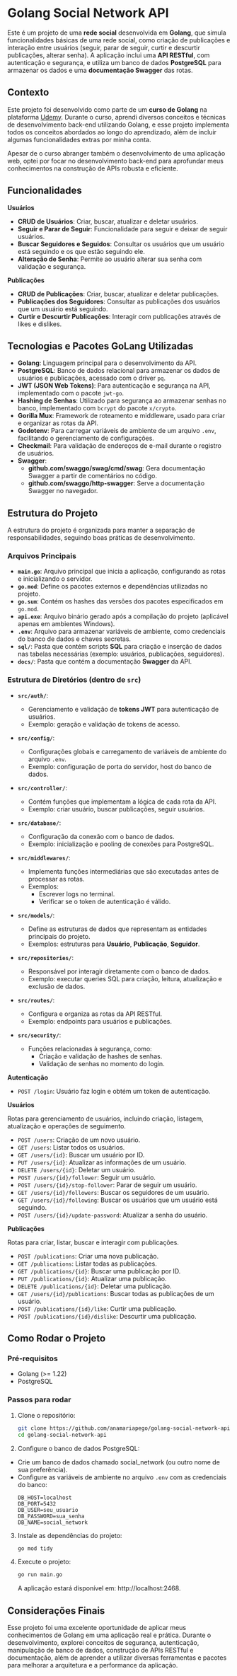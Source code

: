 # Golang Social Network API


Este é um projeto de uma **rede social** desenvolvida em **Golang**, que simula funcionalidades básicas de uma rede social, como criação de publicações e interação entre usuários (seguir, parar de seguir, curtir e descurtir publicações, alterar senha). A aplicação inclui uma **API RESTful**, com autenticação e segurança, e utiliza um banco de dados **PostgreSQL** para armazenar os dados e uma **documentação Swagger** das rotas.

## Contexto

Este projeto foi desenvolvido como parte de um **curso de Golang** na plataforma [Udemy](https://www.udemy.com/course/aprenda-golang-do-zero-desenvolva-uma-aplicacao-completa/?couponCode=BFCPSALE24). Durante o curso, aprendi diversos conceitos e técnicas de desenvolvimento back-end utilizando Golang, e esse projeto implementa todos os conceitos abordados ao longo do aprendizado, além de incluir algumas funcionalidades extras por minha conta.

Apesar de o curso abranger também o desenvolvimento de uma aplicação web, optei por focar no desenvolvimento back-end para aprofundar meus conhecimentos na construção de APIs robusta e eficiente.

## Funcionalidades

**Usuários**

* **CRUD de Usuários**: Criar, buscar, atualizar e deletar usuários.
* **Seguir e Parar de Seguir**: Funcionalidade para seguir e deixar de seguir usuários.
* **Buscar Seguidores e Seguidos**: Consultar os usuários que um usuário está seguindo e os que estão seguindo ele.
* **Alteração de Senha**: Permite ao usuário alterar sua senha com validação e segurança.

**Publicações**

* **CRUD de Publicações**: Criar, buscar, atualizar e deletar publicações.
* **Publicações dos Seguidores**: Consultar as publicações dos usuários que um usuário está seguindo.
* **Curtir e Descurtir Publicações**: Interagir com publicações através de likes e dislikes.

## Tecnologias e Pacotes GoLang Utilizadas

* **Golang**: Linguagem principal para o desenvolvimento da API.
* **PostgreSQL**: Banco de dados relacional para armazenar os dados de usuários e publicações, acessado com o driver `pq`.
* **JWT (JSON Web Tokens)**: Para autenticação e segurança na API, implementado com o pacote `jwt-go`.
* **Hashing de Senhas**: Utilizado para segurança ao armazenar senhas no banco, implementado com `bcrypt` do pacote `x/crypto`.
* **Gorilla Mux**: Framework de roteamento e middleware, usado para criar e organizar as rotas da API.
* **Godotenv**: Para carregar variáveis de ambiente de um arquivo `.env`, facilitando o gerenciamento de configurações.
* **Checkmail**: Para validação de endereços de e-mail durante o registro de usuários.
* **Swagger**:
  - **github.com/swaggo/swag/cmd/swag**: Gera documentação Swagger a partir de comentários no código.
  - **github.com/swaggo/http-swagger**: Serve a documentação Swagger no navegador.

## Estrutura do Projeto

A estrutura do projeto é organizada para manter a separação de responsabilidades, seguindo boas práticas de desenvolvimento.

### Arquivos Principais

- **`main.go`**: Arquivo principal que inicia a aplicação, configurando as rotas e inicializando o servidor.
- **`go.mod`**: Define os pacotes externos e dependências utilizadas no projeto.
- **`go.sum`**: Contém os hashes das versões dos pacotes especificados em `go.mod`.
- **`api.exe`**: Arquivo binário gerado após a compilação do projeto (aplicável apenas em ambientes Windows).
- **`.env`**: Arquivo para armazenar variáveis de ambiente, como credenciais do banco de dados e chaves secretas.
- **`sql/`**: Pasta que contém scripts **SQL** para criação e inserção de dados nas tabelas necessárias (exemplo: usuários, publicações, seguidores).
- **`docs/`**: Pasta que contém a documentação **Swagger** da API.

### Estrutura de Diretórios (dentro de `src`)

- **`src/auth/`**: 
  - Gerenciamento e validação de **tokens JWT** para autenticação de usuários.
  - Exemplo: geração e validação de tokens de acesso.

- **`src/config/`**: 
  - Configurações globais e carregamento de variáveis de ambiente do arquivo `.env`.
  - Exemplo: configuração de porta do servidor, host do banco de dados.

- **`src/controller/`**: 
  - Contém funções que implementam a lógica de cada rota da API.
  - Exemplo: criar usuário, buscar publicações, seguir usuários.

- **`src/database/`**: 
  - Configuração da conexão com o banco de dados.
  - Exemplo: inicialização e pooling de conexões para PostgreSQL.

- **`src/middlewares/`**: 
  - Implementa funções intermediárias que são executadas antes de processar as rotas.
  - Exemplos:
    - Escrever logs no terminal.
    - Verificar se o token de autenticação é válido.

- **`src/models/`**: 
  - Define as estruturas de dados que representam as entidades principais do projeto.
  - Exemplos: estruturas para **Usuário**, **Publicação**, **Seguidor**.

- **`src/repositories/`**: 
  - Responsável por interagir diretamente com o banco de dados.
  - Exemplo: executar queries SQL para criação, leitura, atualização e exclusão de dados.

- **`src/routes/`**: 
  - Configura e organiza as rotas da API RESTful.
  - Exemplo: endpoints para usuários e publicações.

- **`src/security/`**: 
  - Funções relacionadas à segurança, como:
    - Criação e validação de hashes de senhas.
    - Validação de senhas no momento do login.

**Autenticação**

* `POST /login`: Usuário faz login e obtém um token de autenticação.

**Usuários**

Rotas para gerenciamento de usuários, incluindo criação, listagem, atualização e operações de seguimento.

* `POST /users`: Criação de um novo usuário.
* `GET /users`: Listar todos os usuários.
* `GET /users/{id}`: Buscar um usuário por ID.
* `PUT /users/{id}`: Atualizar as informações de um usuário.
* `DELETE /users/{id}`: Deletar um usuário.
* `POST /users/{id}/follower`: Seguir um usuário.
* `POST /users/{id}/stop-follower`: Parar de seguir um usuário.
* `GET /users/{id}/followers`: Buscar os seguidores de um usuário.
* `GET /users/{id}/following`: Buscar os usuários que um usuário está seguindo.
* `POST /users/{id}/update-password`: Atualizar a senha do usuário.

**Publicações**

Rotas para criar, listar, buscar e interagir com publicações.

* `POST /publications`: Criar uma nova publicação.
* `GET /publications`: Listar todas as publicações.
* `GET /publications/{id}`: Buscar uma publicação por ID.
* `PUT /publications/{id}`: Atualizar uma publicação.
* `DELETE /publications/{id}`: Deletar uma publicação.
* `GET /users/{id}/publications`: Buscar todas as publicações de um usuário.
* `POST /publications/{id}/like`: Curtir uma publicação.
* `POST /publications/{id}/dislike`: Descurtir uma publicação.


## Como Rodar o Projeto

### Pré-requisitos

* Golang (>= 1.22)
* PostgreSQL


### Passos para rodar

1. Clone o repositório:

    ```bash
    git clone https://github.com/anamariapego/golang-social-network-api.git
    cd golang-social-network-api
    ```

2. Configure o banco de dados PostgreSQL:

* Crie um banco de dados chamado social_network (ou outro nome de sua preferência).
* Configure as variáveis de ambiente no arquivo `.env` com as credenciais do banco:
    ```
    DB_HOST=localhost
    DB_PORT=5432
    DB_USER=seu_usuario
    DB_PASSWORD=sua_senha
    DB_NAME=social_network
    ```

3. Instale as dependências do projeto:

    ```bash
    go mod tidy
    ```

4. Execute o projeto:

    ```bash
    go run main.go
    ```

    A aplicação estará disponível em: http://localhost:2468.

## Considerações Finais
Esse projeto foi uma excelente oportunidade de aplicar meus conhecimentos de Golang em uma aplicação real e prática. Durante o desenvolvimento, explorei conceitos de segurança, autenticação, manipulação de banco de dados, construção de APIs RESTful e documentação, além de aprender a utilizar diversas ferramentas e pacotes para melhorar a arquitetura e a performance da aplicação.

